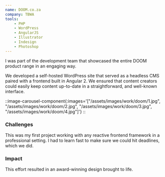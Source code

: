 ```yaml
---
name: DOOM.co.za
company: TBWA
tools: 
    - PHP
    - WordPress
    - AngularJS
    - Illustrator
    - Indesign
    - Photoshop
---
```

I was part of the development team that showcased the entire DOOM product range in an engaging way.

We developed a self-hosted WordPress site that served as a headless CMS paired with a frontend built in Angular 2. We ensured that content creators could easily keep content up-to-date in a straightforward, and well-known interface.

::image-carousel-component{:images='["/assets/images/work/doom/1.jpg", "/assets/images/work/doom/2.jpg", "/assets/images/work/doom/3.jpg", "/assets/images/work/doom/4.jpg"]'}
::

### Challenges

This was my first project working with any reactive frontend framework in a professional setting. I had to learn fast to make sure we could hit deadlines, which we did.

### Impact

This effort resulted in an award-winning design brought to life.